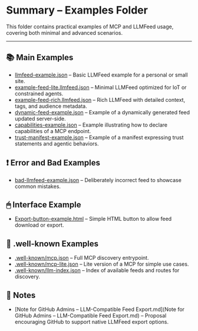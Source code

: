 # Summary – Examples Folder

This folder contains practical examples of MCP and LLMFeed usage, covering both minimal and advanced scenarios.

---

## 📚 Main Examples

- [llmfeed-example.json](llmfeed-example.json) – Basic LLMFeed example for a personal or small site.
- [example-feed-lite.llmfeed.json](example-feed-lite.llmfeed.json) – Minimal LLMFeed optimized for IoT or constrained agents.
- [example-feed-rich.llmfeed.json](example-feed-rich.llmfeed.json) – Rich LLMFeed with detailed context, tags, and audience metadata.
- [dynamic-feed-example.json](dynamic-feed-example.json) – Example of a dynamically generated feed updated server-side.
- [capabilities-example.json](capabilities-example.json) – Example illustrating how to declare capabilities of a MCP endpoint.
- [trust-manifest-example.json](trust-manifest-example.json) – Example of a manifest expressing trust statements and agentic behaviors.

## ❗ Error and Bad Examples

- [bad-llmfeed-example.json](bad-llmfeed-example.json) – Deliberately incorrect feed to showcase common mistakes.

## 🖱 Interface Example

- [Export-button-example.html](Export-button-example.html) – Simple HTML button to allow feed download or export.

## 📂 .well-known Examples

- [.well-known/mcp.json](.well-known/mcp.json) – Full MCP discovery entrypoint.
- [.well-known/mcp-lite.json](.well-known/mcp-lite.json) – Lite version of a MCP for simple use cases.
- [.well-known/llm-index.json](.well-known/llm-index.json) – Index of available feeds and routes for discovery.

## 📜 Notes

- [Note for GitHub Admins – LLM-Compatible Feed Export.md](Note for GitHub Admins – LLM-Compatible Feed Export.md) – Proposal encouraging GitHub to support native LLMFeed export options.